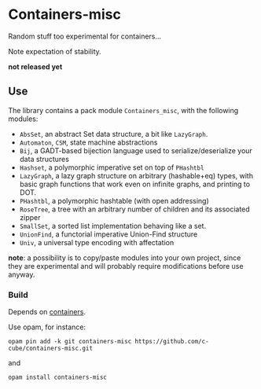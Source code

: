 # Containers-misc

Random stuff too experimental for containers…

Note expectation of stability.

**not released yet**

## Use

The library contains a pack module `Containers_misc`, with the following modules:

- `AbsSet`, an abstract Set data structure, a bit like `LazyGraph`.
- `Automaton`, `CSM`, state machine abstractions
- `Bij`, a GADT-based bijection language used to serialize/deserialize your data structures
- `Hashset`, a polymorphic imperative set on top of `PHashtbl`
- `LazyGraph`, a lazy graph structure on arbitrary (hashable+eq) types, with basic graph functions that work even on infinite graphs, and printing to DOT.
- `PHashtbl`, a polymorphic hashtable (with open addressing)
- `RoseTree`, a tree with an arbitrary number of children and its associated zipper
- `SmallSet`, a sorted list implementation behaving like a set.
- `UnionFind`, a functorial imperative Union-Find structure
- `Univ`, a universal type encoding with affectation

**note**: a possibility is to copy/paste modules into your own project, since
they are experimental and will probably require modifications before use anyway.

### Build

Depends on [containers](https://github.com/c-cube/ocaml-containers).

Use opam, for instance:

    opam pin add -k git containers-misc https://github.com/c-cube/containers-misc.git

and

    opam install containers-misc

